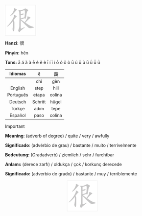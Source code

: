 <a href="https://www.youtube.com/@deisefreire5875/videos" target="blank"><img align="center" src="https://github.com/DeiseFreire/Chinese_dictionary/blob/main/Hanzi%20%E5%BE%88/%E5%BE%88.gif" alt="" height="100" /></a> 

**Hanzi:** 很

**Pinyin:** hěn


**Tons:** ā á ǎ à ē é ě è ī í ǐ ì ō ó ǒ ò ū ú ǔ ù ǖ ǘ ǚ ǜ 

| Idiomas | 彳 | 艮 |
| :---: | :---: | :---: |
|  | chì | gèn |
| English | step| hill |
| Português | etapa | colina |
| Deutsch | Schritt | hügel|
| Türkçe | adım | tepe | 
| Español | paso | colina |

> [!IMPORTANT]
>
> **Meaning**: (adverb of degree) / quite / very / awfully
> 
> **Significado**: (advérbio de grau) / bastante / muito / terrivelmente
> 
> **Bedeutung:** (Gradadverb) / ziemlich / sehr / furchtbar
>
> **Anlamı:** (derece zarfı) / oldukça / çok / korkunç derecede
>
> **Significado:** (adverbio de grado) / bastante / muy / terriblemente

<p align="center">
<a href="https://www.youtube.com/@deisefreire5875/videos" target="blank"><img align="center" src="https://github.com/DeiseFreire/Chinese_dictionary/blob/main/Hanzi%20%E5%BE%88/%E5%BE%88.gif" alt="" height="100" /></a> 
</p>
